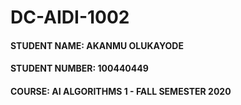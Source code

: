 # DC-AIDI-1002

#### STUDENT NAME: AKANMU OLUKAYODE
#### STUDENT NUMBER: 100440449
#### COURSE: AI ALGORITHMS 1 - FALL SEMESTER 2020
